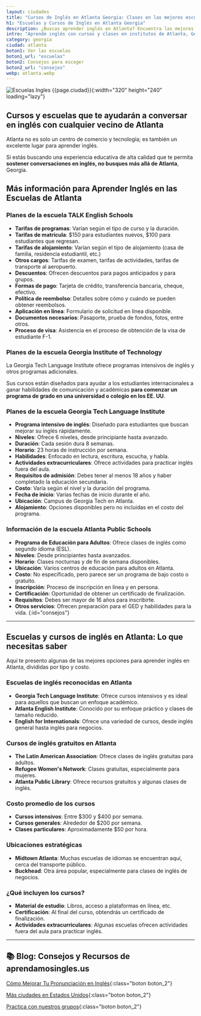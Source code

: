 ```yaml
---
layout: ciudades
title: "Cursos de Inglés en Atlanta Georgia: Clases en las mejores escuelas"
h1: "Escuelas y Cursos de Inglés en Atlanta Georgia"
description: ¿Buscas aprender inglés en Atlanta? Encuentra las mejores escuelas y cursos aquí. ¡Haz clic para saber más! 📚
intro: "Aprende inglés con cursos y clases en institutos de Atlanta, Georgia"
category: georgia
ciudad: atlanta
boton1: Ver las escuelas
boton1_url: "escuelas"
boton2: Consejos para escoger
boton2_url: "consejos"
webp: atlanta.webp
---
```

![Escuelas Ingles {{page.ciudad}}]({{site.baseurl}}/img/{{page.webp}} "Clases inglés {{page.ciudad|capitalize}}"){:width="320" height="240" loading="lazy"}

## Cursos y escuelas que te ayudarán a conversar en inglés con cualquier vecino de Atlanta

Atlanta no es solo un centro de comercio y tecnología; es también un excelente lugar para aprender inglés.

Si estás buscando una experiencia educativa de alta calidad que te permita **sostener conversaciones en inglés, no busques más allá de Atlanta**, Georgia.

## Más información para Aprender Inglés en las Escuelas de Atlanta

### Planes de la escuela TALK English Schools

- **Tarifas de programas**: Varían según el tipo de curso y la duración.
- **Tarifas de matrícula**: $150 para estudiantes nuevos, $100 para estudiantes que regresan.
- **Tarifas de alojamiento**: Varían según el tipo de alojamiento (casa de familia, residencia estudiantil, etc.)
- **Otros cargos**: Tarifas de examen, tarifas de actividades, tarifas de transporte al aeropuerto.
- **Descuentos**: Ofrecen descuentos para pagos anticipados y para grupos.
- **Formas de pago**: Tarjeta de crédito, transferencia bancaria, cheque, efectivo.
- **Política de reembolso**: Detalles sobre cómo y cuándo se pueden obtener reembolsos.
- **Aplicación en línea**: Formulario de solicitud en línea disponible.
- **Documentos necesarios**: Pasaporte, prueba de fondos, fotos, entre otros.
- **Proceso de visa**: Asistencia en el proceso de obtención de la visa de estudiante F-1.

### Planes de la escuela Georgia Institute of Technology

La Georgia Tech Language Institute ofrece programas intensivos de inglés y otros programas adicionales.

Sus cursos están diseñados para ayudar a los estudiantes internacionales a ganar habilidades de comunicación y académicas **para comenzar un programa de grado en una universidad o colegio en los EE. UU**.

### Planes de la escuela Georgia Tech Language Institute

- **Programa intensivo de inglés**: Diseñado para estudiantes que buscan mejorar su inglés rápidamente.
- **Niveles**: Ofrece 6 niveles, desde principiante hasta avanzado.
- **Duración**: Cada sesión dura 8 semanas.
- **Horario**: 23 horas de instrucción por semana.
- **Habilidades**: Enfocado en lectura, escritura, escucha, y habla.
- **Actividades extracurriculares**: Ofrece actividades para practicar inglés fuera del aula.
- **Requisitos de admisión**: Debes tener al menos 18 años y haber completado la educación secundaria.
- **Costo**: Varía según el nivel y la duración del programa.
- **Fecha de inicio**: Varias fechas de inicio durante el año.
- **Ubicación**: Campus de Georgia Tech en Atlanta.
- **Alojamiento**: Opciones disponibles pero no incluidas en el costo del programa.

### Información de la escuela Atlanta Public Schools

- **Programa de Educación para Adultos**: Ofrece clases de inglés como segundo idioma (ESL).
- **Niveles**: Desde principiantes hasta avanzados.
- **Horario**: Clases nocturnas y de fin de semana disponibles.
- **Ubicación**: Varios centros de educación para adultos en Atlanta.
- **Costo**: No especificado, pero parece ser un programa de bajo costo o gratuito.
- **Inscripción**: Proceso de inscripción en línea y en persona.
- **Certificación**: Oportunidad de obtener un certificado de finalización.
- **Requisitos**: Debes ser mayor de 16 años para inscribirte.
- **Otros servicios**: Ofrecen preparación para el GED y habilidades para la vida.
{:id="consejos"}

----

## Escuelas y cursos de inglés en Atlanta: Lo que necesitas saber

Aquí te presento algunas de las mejores opciones para aprender inglés en Atlanta, divididas por tipo y costo.

### Escuelas de inglés reconocidas en Atlanta

- **Georgia Tech Language Institute**: Ofrece cursos intensivos y es ideal para aquellos que buscan un enfoque académico.
- **Atlanta English Institute**: Conocido por su enfoque práctico y clases de tamaño reducido.
- **English for Internationals**: Ofrece una variedad de cursos, desde inglés general hasta inglés para negocios.

### Cursos de inglés gratuitos en Atlanta

- **The Latin American Association**: Ofrece clases de inglés gratuitas para adultos.
- **Refugee Women's Network**: Clases gratuitas, especialmente para mujeres.
- **Atlanta Public Library**: Ofrece recursos gratuitos y algunas clases de inglés.

### Costo promedio de los cursos

- **Cursos intensivos**: Entre $300 y $400 por semana.
- **Cursos generales**: Alrededor de $200 por semana.
- **Clases particulares**: Aproximadamente $50 por hora.

### Ubicaciones estratégicas

- **Midtown Atlanta**: Muchas escuelas de idiomas se encuentran aquí, cerca del transporte público.
- **Buckhead**: Otra área popular, especialmente para clases de inglés de negocios.

### ¿Qué incluyen los cursos?

- **Material de estudio**: Libros, acceso a plataformas en línea, etc.
- **Certificación**: Al final del curso, obtendrás un certificado de finalización.
- **Actividades extracurriculares**: Algunas escuelas ofrecen actividades fuera del aula para practicar inglés.

----

## 📚 Blog: Consejos y Recursos de aprendamosingles.us

 [Cómo Mejorar Tu Pronunciación en Inglés]({{'blog'|relative_url}}){:class="boton boton_2"}

 [Más ciudades en Estados Unidos]({{'escuelas'|relative_url}}){:class="boton boton_2"}

 [Practica con nuestros grupos]({{'clases-en-linea'|relative_url}}){:class="boton boton_2"}